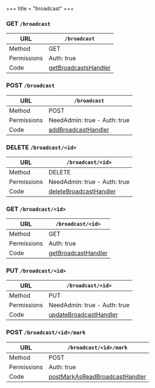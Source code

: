 +++
title = "broadcast"
+++


### GET `/broadcast`

URL         | **`/broadcast`**
----------- |----------
Method      | GET     
Permissions |  Auth: true
Code        | [getBroadcastsHandler](https://github.com/ovh/cds/search?q=%22func+%28api+*API%29+getBroadcastsHandler%22)
    









### POST `/broadcast`

URL         | **`/broadcast`**
----------- |----------
Method      | POST     
Permissions |  NeedAdmin: true -  Auth: true
Code        | [addBroadcastHandler](https://github.com/ovh/cds/search?q=%22func+%28api+*API%29+addBroadcastHandler%22)
    









### DELETE `/broadcast/<id>`

URL         | **`/broadcast/<id>`**
----------- |----------
Method      | DELETE     
Permissions |  NeedAdmin: true -  Auth: true
Code        | [deleteBroadcastHandler](https://github.com/ovh/cds/search?q=%22func+%28api+*API%29+deleteBroadcastHandler%22)
    









### GET `/broadcast/<id>`

URL         | **`/broadcast/<id>`**
----------- |----------
Method      | GET     
Permissions |  Auth: true
Code        | [getBroadcastHandler](https://github.com/ovh/cds/search?q=%22func+%28api+*API%29+getBroadcastHandler%22)
    









### PUT `/broadcast/<id>`

URL         | **`/broadcast/<id>`**
----------- |----------
Method      | PUT     
Permissions |  NeedAdmin: true -  Auth: true
Code        | [updateBroadcastHandler](https://github.com/ovh/cds/search?q=%22func+%28api+*API%29+updateBroadcastHandler%22)
    









### POST `/broadcast/<id>/mark`

URL         | **`/broadcast/<id>/mark`**
----------- |----------
Method      | POST     
Permissions |  Auth: true
Code        | [postMarkAsReadBroadcastHandler](https://github.com/ovh/cds/search?q=%22func+%28api+*API%29+postMarkAsReadBroadcastHandler%22)
    









